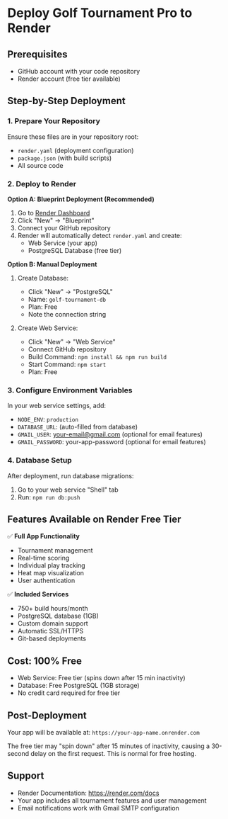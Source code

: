 # Deploy Golf Tournament Pro to Render

## Prerequisites
- GitHub account with your code repository
- Render account (free tier available)

## Step-by-Step Deployment

### 1. Prepare Your Repository
Ensure these files are in your repository root:
- `render.yaml` (deployment configuration)
- `package.json` (with build scripts)
- All source code

### 2. Deploy to Render

**Option A: Blueprint Deployment (Recommended)**
1. Go to [Render Dashboard](https://dashboard.render.com)
2. Click "New" → "Blueprint"
3. Connect your GitHub repository
4. Render will automatically detect `render.yaml` and create:
   - Web Service (your app)
   - PostgreSQL Database (free tier)

**Option B: Manual Deployment**
1. Create Database:
   - Click "New" → "PostgreSQL"
   - Name: `golf-tournament-db`
   - Plan: Free
   - Note the connection string

2. Create Web Service:
   - Click "New" → "Web Service"
   - Connect GitHub repository
   - Build Command: `npm install && npm run build`
   - Start Command: `npm start`
   - Plan: Free

### 3. Configure Environment Variables
In your web service settings, add:
- `NODE_ENV`: `production`
- `DATABASE_URL`: (auto-filled from database)
- `GMAIL_USER`: your-email@gmail.com (optional for email features)
- `GMAIL_PASSWORD`: your-app-password (optional for email features)

### 4. Database Setup
After deployment, run database migrations:
1. Go to your web service "Shell" tab
2. Run: `npm run db:push`

## Features Available on Render Free Tier
✅ **Full App Functionality**
- Tournament management
- Real-time scoring
- Individual play tracking
- Heat map visualization
- User authentication

✅ **Included Services**
- 750+ build hours/month
- PostgreSQL database (1GB)
- Custom domain support
- Automatic SSL/HTTPS
- Git-based deployments

## Cost: 100% Free
- Web Service: Free tier (spins down after 15 min inactivity)
- Database: Free PostgreSQL (1GB storage)
- No credit card required for free tier

## Post-Deployment
Your app will be available at:
`https://your-app-name.onrender.com`

The free tier may "spin down" after 15 minutes of inactivity, causing a 30-second delay on the first request. This is normal for free hosting.

## Support
- Render Documentation: https://render.com/docs
- Your app includes all tournament features and user management
- Email notifications work with Gmail SMTP configuration